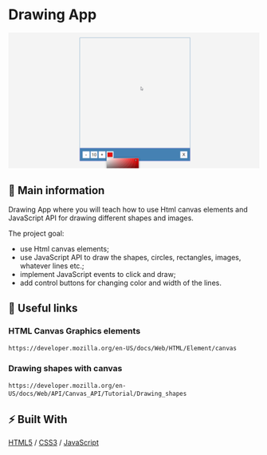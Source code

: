# Drawing App

![cover](./drawingApp.gif)

## 🦉 Main information

Drawing App where you will teach how to use Html canvas elements and JavaScript API for drawing different shapes and images.

The project goal:
- use Html canvas elements;
- use JavaScript API to draw the shapes, circles, rectangles, images, whatever lines etc.;
- implement JavaScript events to click and draw;
- add control buttons for changing color and width of the lines.

## 🦊 Useful links 

### HTML Canvas Graphics elements

```
https://developer.mozilla.org/en-US/docs/Web/HTML/Element/canvas
```

### Drawing shapes with canvas

```
https://developer.mozilla.org/en-US/docs/Web/API/Canvas_API/Tutorial/Drawing_shapes
```


## ⚡ Built With
[HTML5](https://www.w3schools.com/html/) / [CSS3](https://www.w3schools.com/css/) / [JavaScript](https://www.w3schools.com/js/)
